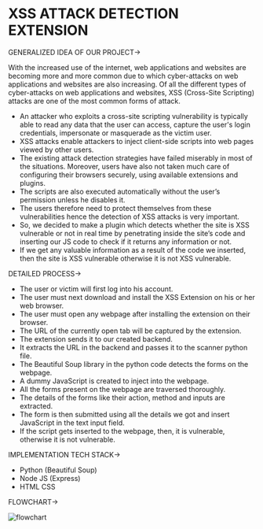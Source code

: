 # XSS ATTACK DETECTION EXTENSION

GENERALIZED IDEA OF OUR PROJECT->

With the increased use of the internet, web applications and websites are becoming more and more common due to which cyber-attacks on web applications and websites are also increasing. 
Of all the different types of cyber-attacks on web applications and websites, XSS (Cross-Site Scripting) attacks are one of the most common forms of attack. 
* An attacker who exploits a cross-site scripting vulnerability is typically able to read any data that the user can access, capture the user's login credentials, impersonate or masquerade as the victim user. 
* XSS attacks enable attackers to inject client-side scripts into web pages viewed by other users. 
* The existing attack detection strategies have failed miserably in most of the situations. Moreover, users have also not taken much care of configuring their browsers securely, using available extensions and plugins. 
* The scripts are also executed automatically without the user’s permission unless he disables it. 
* The users therefore need to protect themselves from these vulnerabilities hence the detection of XSS attacks is very important.
* So, we decided to make a plugin which detects whether the site is XSS vulnerable or not in real time by penetrating inside the site’s code and inserting our JS code to check if it returns any information or not. 
* If we get any valuable information as a result of the code we inserted, then the site is XSS vulnerable otherwise it is not XSS vulnerable.

DETAILED PROCESS->

*	The user or victim will first log into his account.
*	The user must next download and install the XSS Extension on his or her web browser.
*	The user must open any webpage after installing the extension on their browser.
*	The URL of the currently open tab will be captured by the extension.
*	The extension sends it to our created backend.
*	It extracts the URL in the backend and passes it to the scanner python file.
*	The Beautiful Soup library in the python code detects the forms on the webpage.
*	A dummy JavaScript is created to inject into the webpage.
*	All the forms present on the webpage are traversed thoroughly.
*	The details of the forms like their action, method and inputs are extracted.
*	The form is then submitted using all the details we got and insert JavaScript in the text input field.
*	If the script gets inserted to the webpage, then, it is vulnerable, otherwise it is not vulnerable.

IMPLEMENTATION TECH STACK->

*	Python (Beautiful Soup)
*	Node JS (Express) 
*	HTML CSS

FLOWCHART->

![flowchart](https://github.com/Alpana0905/XSS-detection-plugin/assets/78347586/11d62a8b-dd5a-4d40-9550-e971876ec28d)

